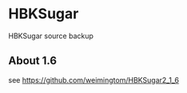 # HBKSugar  
HBKSugar source backup  

## About 1.6  
see https://github.com/weimingtom/HBKSugar2_1_6  

